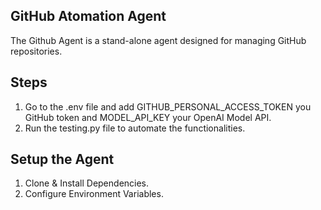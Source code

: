 ## GitHub Atomation Agent

The Github Agent is a stand-alone agent designed for managing GitHub repositories.
## Steps
1. Go to the .env file and add GITHUB_PERSONAL_ACCESS_TOKEN you GitHub token and MODEL_API_KEY your OpenAI Model API.
2. Run the testing.py file to automate the functionalities.

## Setup the Agent
1. Clone & Install Dependencies.
2. Configure Environment Variables.
